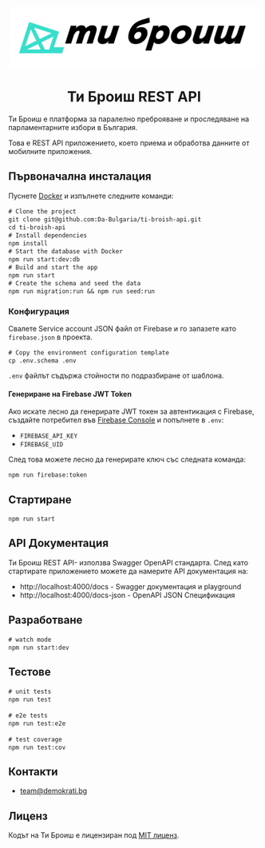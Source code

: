 <p align="center">
  <img align="center" src="docs/youCount_horizontal_RGB_color.png" alt="Ти Броиш лого" width="500px">
</p>

<h1 align="center">Ти Броиш REST API</h1>

Ти Броиш е платформа за паралелно преброяване и проследяване на парламентарните избори в България.

Това е REST API приложението, което приема и обработва данните от мобилните приложения.

## Първоначална инсталация

Пуснете [Docker][] и изпълнете следните команди:

```shell
# Clone the project
git clone git@github.com:Da-Bulgaria/ti-broish-api.git
cd ti-broish-api
# Install dependencies
npm install
# Start the database with Docker
npm run start:dev:db
# Build and start the app
npm run start
# Create the schema and seed the data
npm run migration:run && npm run seed:run
```

### Конфигурация

Свалете Service account JSON файл от Firebase и го запазете като `firebase.json` в проекта.

```shell
# Copy the environment configuration template
cp .env.schema .env
```

`.env` файлът съдържа стойности по подразбиране от шаблона.

#### Генериране на Firebase JWT Token

Ако искате лесно да генерирате JWT токен за автентикация с Firebase, създайте потребител във [Firebase Console](https://console.firebase.google.com/project/ti-broish/authentication/users) и попълнете в `.env`:

- `FIREBASE_API_KEY`
- `FIREBASE_UID`

След това можете лесно да генерирате ключ със следната команда:

```shell
npm run firebase:token
```

## Стартиране

```shell
npm run start
```

## API Документация

Ти Броиш REST API- използва Swagger OpenAPI стандарта.
След като стартирате приложението можете да намерите API документация на:

- http://localhost:4000/docs - Swagger документация и playground
- http://localhost:4000/docs-json - OpenAPI JSON Спецификация

## Разработване

```shell
# watch mode
npm run start:dev
```

## Тестове

```shell
# unit tests
npm run test

# e2e tests
npm run test:e2e

# test coverage
npm run test:cov
```

## Контакти

- [team@demokrati.bg](mailto:team@demokrati.bg)

## Лиценз

Кодът на Ти Броиш е лицензиран под [MIT лиценз](https://github.com/nestjs/nest/blob/master/LICENSE).

[docker]: https://www.docker.com/products/docker-desktop
